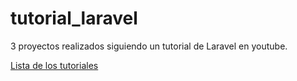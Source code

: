 # tutorial_laravel
3 proyectos realizados siguiendo un tutorial de Laravel en youtube.

[Lista de los tutoriales](https://www.youtube.com/playlist?list=PLZ2ovOgdI-kVtF2yQ2kiZetWWTmOQoUSG)

